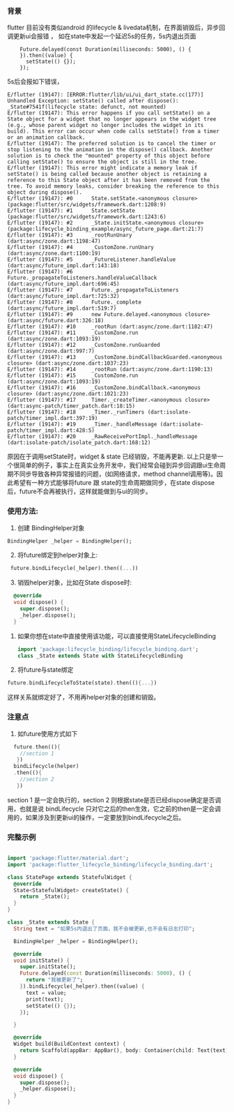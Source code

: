 
### 背景

flutter 目前没有类似android 的lifecycle & livedata机制，在界面销毁后，异步回调更新ui会报错 ， 如在state中发起一个延迟5s的任务，5s内退出页面

```
    Future.delayed(const Duration(milliseconds: 5000), () {
    }).then((value) {
      setState(() {});
    });
```

5s后会报如下错误，

```
E/flutter (19147): [ERROR:flutter/lib/ui/ui_dart_state.cc(177)] Unhandled Exception: setState() called after dispose(): _State#7541f(lifecycle state: defunct, not mounted)
E/flutter (19147): This error happens if you call setState() on a State object for a widget that no longer appears in the widget tree (e.g., whose parent widget no longer includes the widget in its build). This error can occur when code calls setState() from a timer or an animation callback.
E/flutter (19147): The preferred solution is to cancel the timer or stop listening to the animation in the dispose() callback. Another solution is to check the "mounted" property of this object before calling setState() to ensure the object is still in the tree.
E/flutter (19147): This error might indicate a memory leak if setState() is being called because another object is retaining a reference to this State object after it has been removed from the tree. To avoid memory leaks, consider breaking the reference to this object during dispose().
E/flutter (19147): #0      State.setState.<anonymous closure> (package:flutter/src/widgets/framework.dart:1208:9)
E/flutter (19147): #1      State.setState (package:flutter/src/widgets/framework.dart:1243:6)
E/flutter (19147): #2      _State.initState.<anonymous closure> (package:lifecycle_binding_example/async_future_page.dart:21:7)
E/flutter (19147): #3      _rootRunUnary (dart:async/zone.dart:1198:47)
E/flutter (19147): #4      _CustomZone.runUnary (dart:async/zone.dart:1100:19)
E/flutter (19147): #5      _FutureListener.handleValue (dart:async/future_impl.dart:143:18)
E/flutter (19147): #6      Future._propagateToListeners.handleValueCallback (dart:async/future_impl.dart:696:45)
E/flutter (19147): #7      Future._propagateToListeners (dart:async/future_impl.dart:725:32)
E/flutter (19147): #8      Future._complete (dart:async/future_impl.dart:519:7)
E/flutter (19147): #9      new Future.delayed.<anonymous closure> (dart:async/future.dart:326:18)
E/flutter (19147): #10     _rootRun (dart:async/zone.dart:1182:47)
E/flutter (19147): #11     _CustomZone.run (dart:async/zone.dart:1093:19)
E/flutter (19147): #12     _CustomZone.runGuarded (dart:async/zone.dart:997:7)
E/flutter (19147): #13     _CustomZone.bindCallbackGuarded.<anonymous closure> (dart:async/zone.dart:1037:23)
E/flutter (19147): #14     _rootRun (dart:async/zone.dart:1190:13)
E/flutter (19147): #15     _CustomZone.run (dart:async/zone.dart:1093:19)
E/flutter (19147): #16     _CustomZone.bindCallback.<anonymous closure> (dart:async/zone.dart:1021:23)
E/flutter (19147): #17     Timer._createTimer.<anonymous closure> (dart:async-patch/timer_patch.dart:18:15)
E/flutter (19147): #18     _Timer._runTimers (dart:isolate-patch/timer_impl.dart:397:19)
E/flutter (19147): #19     _Timer._handleMessage (dart:isolate-patch/timer_impl.dart:428:5)
E/flutter (19147): #20     _RawReceivePortImpl._handleMessage (dart:isolate-patch/isolate_patch.dart:168:12)
```
原因在于调用setState时，widget & state 已经销毁，不能再更新.
以上只是举一个很简单的例子，事实上在真实业务开发中，我们经常会碰到异步回调跟ui生命周期不同步导致各种异常报错的问题，(如网络请求，method channel调用等)。因此希望有一种方式能够将future 跟 state的生命周期做同步，在state dispose后，future不会再被执行，这样就能做到与ui的同步。


### 使用方法:

1. 创建 BindingHelper对象
```dart
BindingHelper _helper = BindingHelper();

```
2. 将future绑定到helper对象上:

```dart
 future.bindLifecycle(_helper).then((...))
```

3. 销毁helper对象，比如在State dispose时:
```dart 
  @override
  void dispose() {
    super.dispose();
    _helper.dispose();
  }
```

1. 如果你想在state中直接使用该功能，可以直接使用StateLifecycleBinding

   ```dart
   import 'package:lifecycle_binding/lifecycle_binding.dart';
   class _State extends State with StateLifecycleBinding
   ```

2. 将future与state绑定

```dart
future.bindLifecycleToState(state).then((){...})
```

这样关系就绑定好了，不用再helper对象的创建和销毁。


### 注意点
1. 如future使用方式如下 

```dart
  future.then((){
    //section 1
   })
  bindLifecycle(helper)
  .then((){
    //section 2
   })
```
section 1 是一定会执行的，section 2 则根据state是否已经dispose确定是否调用，也就是说 bindLifecycle 只对它之后的then生效，它之前的then是一定会调用的，如果涉及到更新ui的操作，一定要放到bindLifecycle之后。

### 完整示例

```dart

import 'package:flutter/material.dart';
import 'package:flutter_lifecycle_binding/lifecycle_binding.dart';

class StatePage extends StatefulWidget {
  @override
  State<StatefulWidget> createState() {
    return _State();
  }
}

class _State extends State {
  String text = "如果5s内退出了页面，我不会被更新,也不会有日志打印";

  BindingHelper _helper = BindingHelper();

  @override
  void initState() {
    super.initState();
    Future.delayed(const Duration(milliseconds: 5000), () {
      return "我被更新了";
    }).bindLifecycle(_helper).then((value) {
      text = value;
      print(text);
      setState(() {});
    });

  }

  @override
  Widget build(BuildContext context) {
    return Scaffold(appBar: AppBar(), body: Container(child: Text(text)));
  }

  @override
  void dispose() {
    super.dispose();
    _helper.dispose();
  }
}

```
